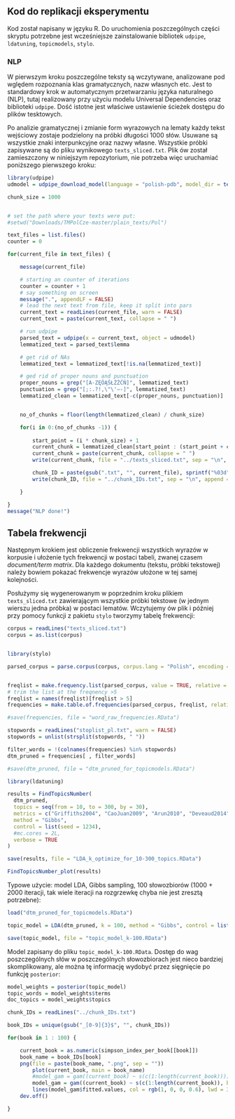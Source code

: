 
## Kod do replikacji eksperymentu


Kod został napisany w języku R. Do uruchomienia poszczególnych części skryptu potrzebne jest wcześniejsze zainstalowanie bibliotek `udpipe`, `ldatuning`, `topicmodels`, `stylo`.



### NLP

W pierwszym kroku poszczególne teksty są wczytywane, analizowane pod wględem rozpoznania klas gramatycznych, nazw własnych etc. Jest to standardowy krok w automatycznym przetwarzaniu języka naturalnego (NLP), tutaj realizowany przy użyciu modelu Universal Dependencies oraz biblioteki `udpipe`. Dość istotne jest właściwe ustawienie ścieżek dostępu do plików tesktowych. 

Po analizie gramatycznej i zmianie form wyrazowych na lematy każdy tekst wejściowy zostaje podzielony na próbki długości 1000 słów. Usuwane są wszystkie znaki interpunkcyjne oraz nazwy własne. Wszystkie próbki zapisywane są do pliku wynikowego `texts_sliced.txt`. Plik ów został zamieszczony w niniejszym repozytorium, nie potrzeba więc uruchamiać poniższego pierwszego kroku:



``` R
library(udpipe)
udmodel = udpipe_download_model(language = "polish-pdb", model_dir = tempdir())

chunk_size = 1000


# set the path where your texts were put:
#setwd("Downloads/TMPolCze-master/plain_texts/Pol")

text_files = list.files()
counter = 0

for(current_file in text_files) {

	message(current_file)

    # starting an counter of iterations
    counter = counter + 1
    # say something on screen
    message(".", appendLF = FALSE)
    # lead the next text from file, keep it split into pars
    current_text = readLines(current_file, warn = FALSE)
    current_text = paste(current_text, collapse = " ")

    # run udpipe
    parsed_text = udpipe(x = current_text, object = udmodel)
    lemmatized_text = parsed_text$lemma

    # get rid of NAs
    lemmatized_text = lemmatized_text[!is.na(lemmatized_text)]

    # ged rid of proper nouns and punctuation
    proper_nouns = grep("[A-ZĘÓĄŚŁŻŹĆŃ]", lemmatized_text)
    punctuation = grep("[;:.?!,\"\'—-]", lemmatized_text)
    lemmatized_clean = lemmatized_text[-c(proper_nouns, punctuation)]


    no_of_chunks = floor(length(lemmatized_clean) / chunk_size)

    for(i in 0:(no_of_chunks -1)) {
    
	    start_point = (i * chunk_size) + 1
	    current_chunk = lemmatized_clean[start_point : (start_point + chunk_size)]
	    current_chunk = paste(current_chunk, collapse = " ")
        write(current_chunk, file = "../texts_sliced.txt", sep = "\n", append = TRUE)

        chunk_ID = paste(gsub(".txt", "", current_file), sprintf("%03d", i), sep = "_")
        write(chunk_ID, file = "../chunk_IDs.txt", sep = "\n", append = TRUE)

    }

}
message("NLP done!")

```



## Tabela frekwencji 

Następnym krokiem jest obliczenie frekwencji wszystkich wyrazów w korpusie i ułożenie tych frekwencji w postaci tabeli, zwanej czasem _document/term matrix_. Dla każdego dokumentu (tekstu, próbki tekstowej) należy bowiem pokazać frekwencje wyrazów ułożone w tej samej kolejności.

Posłużymy się wygenerowanym w poprzednim kroku plikiem `texts_sliced.txt` zawierającym wszystkie próbki tekstowe (w jednym wierszu jedna próbka) w postaci lematów. Wczytujemy ów plik i później przy pomocy funkcji z pakietu `stylo` tworzymy tabelę frekwencji:


``` R
corpus = readLines("texts_sliced.txt")
corpus = as.list(corpus)


library(stylo)

parsed_corpus = parse.corpus(corpus, corpus.lang = "Polish", encoding = "UTF-8")


freqlist = make.frequency.list(parsed_corpus, value = TRUE, relative = FALSE)
# trim the list at the freqnency >5
freqlist = names(freqlist)[freqlist > 5]
frequencies = make.table.of.frequencies(parsed_corpus, freqlist, relative = FALSE)

#save(frequencies, file = "word_raw_frequencies.RData")
```






``` R
stopwords = readLines("stoplist_pl.txt", warn = FALSE)
stopwords = unlist(strsplit(stopwords, " "))

filter_words = !(colnames(frequencies) %in% stopwords)
dtm_pruned = frequencies[ , filter_words]

#save(dtm_pruned, file = "dtm_pruned_for_topicmodels.RData")
```



``` R
library(ldatuning)

results = FindTopicsNumber(
  dtm_pruned,
  topics = seq(from = 10, to = 300, by = 30),
  metrics = c("Griffiths2004", "CaoJuan2009", "Arun2010", "Deveaud2014"),
  method = "Gibbs",
  control = list(seed = 1234),
  #mc.cores = 2L,
  verbose = TRUE
)

save(results, file = "LDA_k_optimize_for_10-300_topics.RData")
```


``` R
FindTopicsNumber_plot(results)
```







Typowe użycie: model LDA, Gibbs sampling, 100 słowozbiorów (1000 + 2000 iteracji, tak wiele iteracji na rozgrzewkę chyba nie jest zresztą potrzebne):

``` R
load("dtm_pruned_for_topicmodels.RData")

topic_model = LDA(dtm_pruned, k = 100, method = "Gibbs", control = list(seed = 1234, burnin = 1000, thin = 100, iter = 1000, verbose = 1)) # also: 'alpha = 0.1' etc. 

save(topic_model, file = "topic_model_k-100.RData")
```

Model zapisany do pliku `topic_model_k-100.RData`. Dostęp do wag poszczególnych słów w poszczególnych słowozbiorach jest nieco bardziej skomplikowany, ale można tę informację wydobyć przez sięgnięcie po funkcję `posterior`:


``` R
model_weights = posterior(topic_model)
topic_words = model_weights$terms
doc_topics = model_weights$topics
```


``` R
chunk_IDs = readLines("../chunk_IDs.txt")
```


``` R
book_IDs = unique(gsub("_[0-9]{3}$", "", chunk_IDs))

for(book in 1 : 100) {

    current_book = as.numeric(simpson_index_per_book[[book]])
    book_name = book_IDs[book]
    png(file = paste(book_name, ".png", sep = ""))
        plot(current_book, main = book_name)
        #model_gam = gam((current_book) ~ s(c(1:length(current_book))))
        model_gam = gam((current_book) ~ s(c(1:length(current_book)), bs = "cr") )
        lines(model_gam$fitted.values, col = rgb(1, 0, 0, 0.6), lwd = 3)
    dev.off()

}
```




